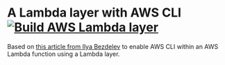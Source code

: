 # A Lambda layer with AWS CLI [![Build AWS Lambda layer](https://github.com/tnguyen1/aws-cli-lambda/actions/workflows/main.yml/badge.svg)](https://github.com/tnguyen1/aws-cli-lambda/actions/workflows/main.yml)

Based on [this article from Ilya Bezdelev](https://bezdelev.com/hacking/aws-cli-inside-lambda-layer-aws-s3-sync/) to enable AWS CLI within an AWS Lambda function using a Lambda layer.
